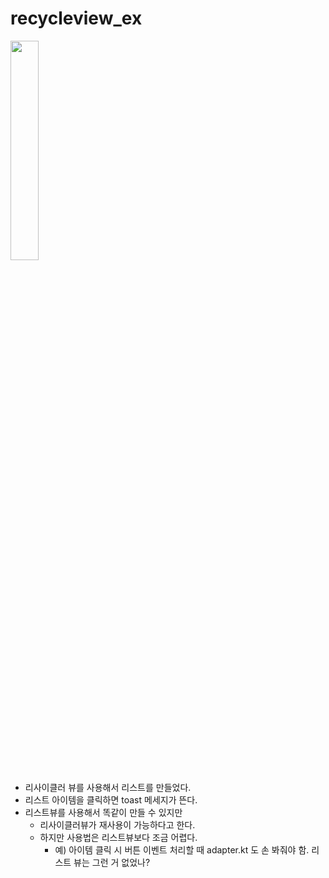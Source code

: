 # recycleview_ex

<img width="30%" src="https://user-images.githubusercontent.com/104492622/227774675-c334f61e-c679-4b6c-9837-1e1273f2e4c5.gif"/>


* 리사이클러 뷰를 사용해서 리스트를 만들었다.
* 리스트 아이템을 클릭하면 toast 메세지가 뜬다.
* 리스트뷰를 사용해서 똑같이 만들 수 있지만
  * 리사이클러뷰가 재사용이 가능하다고 한다.
  * 하지만 사용법은 리스트뷰보다 조금 어렵다.
    * 예) 아이템 클릭 시 버튼 이벤트 처리할 때 adapter.kt 도 손 봐줘야 함. 리스트 뷰는 그런 거 없었나?


